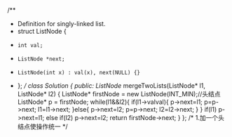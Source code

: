 /**
 * Definition for singly-linked list.
 * struct ListNode {
 *     int val;
 *     ListNode *next;
 *     ListNode(int x) : val(x), next(NULL) {}
 * };
 */
class Solution {
public:
    ListNode* mergeTwoLists(ListNode* l1, ListNode* l2) {
        ListNode* firstNode = new ListNode(INT_MIN);//头结点
        ListNode* p = firstNode;
        while(l1&&l2){
            if(l1->val<l2->val){
                p->next=l1;
                p=p->next;
                l1=l1->next;
            }else{
                p->next=l2;
                p=p->next;
                l2=l2->next;
            }
        }
        if(l1) p->next=l1;
        else if(l2) p->next=l2;
        return firstNode->next;
    }
};
/*
1.加一个头结点使操作统一
*/
